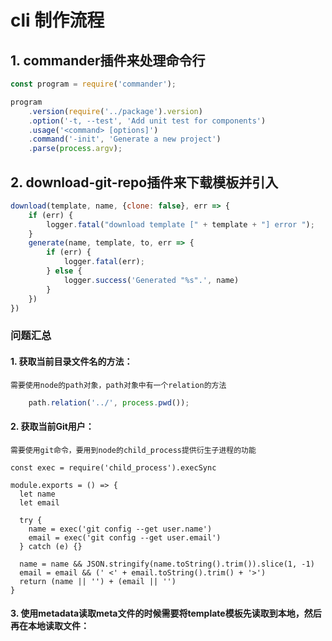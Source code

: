 # cli 制作流程

## 1. commander插件来处理命令行  
``` js
const program = require('commander');

program
    .version(require('../package').version)
    .option('-t, --test', 'Add unit test for components')
    .usage('<command> [options]')
    .command('-init', 'Generate a new project')
    .parse(process.argv);
```
## 2. download-git-repo插件来下载模板并引入
``` js
download(template, name, {clone: false}, err => {
    if (err) {
        logger.fatal("download template [" + template + "] error ");
    }
    generate(name, template, to, err => {
        if (err) {
            logger.fatal(err);
        } else {
            logger.success('Generated "%s".', name)
        }
    })
})
```

### 问题汇总
#### 1. 获取当前目录文件名的方法：  
    需要使用node的path对象，path对象中有一个relation的方法
``` js
    path.relation('../', process.pwd());
```
#### 2. 获取当前Git用户：
    需要使用git命令，要用到node的child_process提供衍生子进程的功能
``` nodejs
const exec = require('child_process').execSync

module.exports = () => {
  let name
  let email

  try {
    name = exec('git config --get user.name')
    email = exec('git config --get user.email')
  } catch (e) {}

  name = name && JSON.stringify(name.toString().trim()).slice(1, -1)
  email = email && (' <' + email.toString().trim() + '>')
  return (name || '') + (email || '')
}
```
#### 3. 使用metadata读取meta文件的时候需要将template模板先读取到本地，然后再在本地读取文件：

